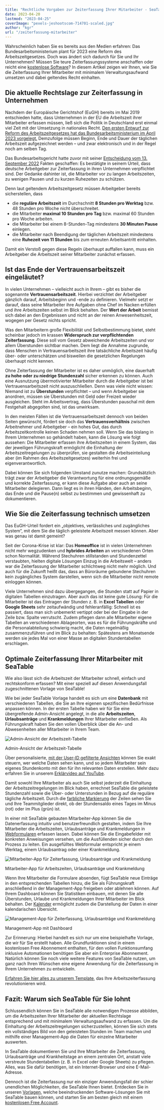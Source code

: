 ```yaml
---
title: "Rechtliche Vorgaben zur Zeiterfassung Ihrer Mitarbeiter - SeaTable"
date: 2023-04-20
lastmod: "2023-04-25"
coverImage: "pexels-jeshootscom-714701-scaled.jpg"
author: "kgr"
url: "/zeiterfassung-mitarbeiter"
---
```


Wahrscheinlich haben Sie es bereits aus den Medien erfahren: Das Bundesarbeitsministerium plant für 2023 eine Reform des Arbeitszeitgesetzes. Doch was ändert sich dadurch für Sie und Ihr Unternehmen? Müssen Sie teure Zeiterfassungssysteme anschaffen oder reicht eine [kostenlose Software](https://seatable.io/arbeitszeiterfassung/)? In diesem Artikel zeigen wir Ihnen, wie Sie die Zeiterfassung Ihrer Mitarbeiter mit minimalem Verwaltungsaufwand umsetzen und dabei geltendes Recht einhalten.

## Die aktuelle Rechtslage zur Zeiterfassung in Unternehmen

Nachdem der Europäische Gerichtshof (EuGH) bereits im Mai 2019 entschieden hatte, dass Unternehmen in der EU die Arbeitszeit ihrer Mitarbeiter erfassen müssen, ließ sich die Politik in Deutschland erst einmal viel Zeit mit der Umsetzung in nationales Recht. [Den ersten Entwurf zur Reform des Arbeitszeitgesetzes hat das Bundesarbeitsministerium im April 2023 vorgelegt.](https://www.tagesschau.de/wirtschaft/unternehmen/arbeitszeit-erfassung-heil-101.html) Demzufolge müssen Beginn, Ende und Dauer der täglichen Arbeitszeit aufgezeichnet werden – und zwar elektronisch und in der Regel noch am selben Tag.

Das Bundesarbeitsgericht hatte zuvor mit seiner [Entscheidung vom 13. September 2022](https://www.verdi.de/themen/recht-datenschutz/++co++0ba8cc14-1882-11ed-9793-001a4a160129) Fakten geschaffen: Es bestätigte in seinem Urteil, dass deutsche Arbeitgeber zur Zeiterfassung in ihren Unternehmen verpflichtet sind. Der Gedanke dahinter ist, die Mitarbeiter vor zu langen Arbeitszeiten, zu wenigen Pausen und zu kurzen Ruhezeiten zu schützen.

Denn laut geltendem Arbeitszeitgesetz müssen Arbeitgeber bereits sicherstellen, dass

- die **reguläre Arbeitszeit** im Durchschnitt **8 Stunden pro Werktag** bzw. 48 Stunden pro Woche nicht überschreitet.
- die Mitarbeiter **maximal 10 Stunden pro Tag** bzw. maximal 60 Stunden pro Woche arbeiten.
- die Mitarbeiter bei einem 8-Stunden-Tag mindestens **30 Minuten Pause** einlegen.
- die Mitarbeiter nach Beendigung der täglichen Arbeitszeit mindestens eine **Ruhezeit von 11 Stunden** bis zum erneuten Arbeitsantritt einhalten.

Damit ein Verstoß gegen diese Regeln überhaupt auffallen kann, muss ein Arbeitgeber die Arbeitszeit seiner Mitarbeiter zunächst erfassen.

## Ist das Ende der Vertrauensarbeitszeit eingeläutet?

In vielen Unternehmen – vielleicht auch in Ihrem – gibt es bisher die sogenannte **Vertrauensarbeitszeit**. Hierbei verzichtet der Arbeitgeber gänzlich darauf, Arbeitsbeginn und -ende zu definieren. Vielmehr setzt er darauf, dass seine Mitarbeiter ihre Aufgaben ohne Chef im Nacken erfüllen und ihre Arbeitszeiten selbst im Blick behalten. Der **Wert der Arbeit** bemisst sich dabei an den Ergebnissen und nicht an der reinen Anwesenheitszeit, wogegen per Gesetz nichts spricht.

Was den Mitarbeitern große Flexibilität und Selbstbestimmung bietet, steht scheinbar jedoch im krassen **Widerspruch zur verpflichtenden Zeiterfassung**. Diese soll vom Gesetz abweichende Arbeitszeiten und vor allem Überstunden sichtbar machen. Dem liegt die Annahme zugrunde, dass Menschen in Vertrauensarbeitszeit ihre tatsächliche Arbeitszeit häufig über- oder unterschätzen und bisweilen die gesetzlichen Regelungen überhaupt nicht kennen.

Ohne Zeiterfassung der Mitarbeiter ist es daher unmöglich, eine dauerhaft **zu hohe oder zu niedrige Stundenzahl** sicher erkennen zu können. Auch eine Ausnutzung übermotivierter Mitarbeiter durch die Arbeitgeber ist bei Vertrauensarbeitszeit nicht auszuschließen. Denn was viele nicht wissen: Niemand ist zu **Überstunden** verpflichtet – und wenn Arbeitgeber sie anordnen, müssen sie Überstunden mit Geld oder Freizeit wieder ausgleichen. Steht im Arbeitsvertrag, dass Überstunden pauschal mit dem Festgehalt abgegolten sind, ist das unwirksam.

In den meisten Fällen ist die Vertrauensarbeitszeit dennoch von beiden Seiten gewünscht, fördert sie doch das **Vertrauensverhältnis** zwischen Arbeitnehmer und Arbeitgeber – ein hohes Gut, das durch Arbeitszeitkontrolle keinen Schaden nehmen soll. Wenn Sie das bislang in Ihrem Unternehmen so gehändelt haben, kann die Lösung wie folgt aussehen: Die Mitarbeiter erfassen ihre Arbeitszeiten in einem System, das der jeweiligen Führungskraft ermöglicht die Einhaltung der Arbeitszeitregelungen zu überprüfen, sie gestalten die Arbeitseinteilung aber (im Rahmen des Arbeitszeitgesetzes) weiterhin frei und eigenverantwortlich.

Dabei können Sie sich folgenden Umstand zunutze machen: Grundsätzlich trägt zwar der Arbeitgeber die Verantwortung für eine ordnungsgemäße und korrekte Zeiterfassung, er kann diese Aufgabe aber auch an seine Mitarbeiter delegieren. Dann liegt es in ihren Händen, den Arbeitsbeginn, das Ende und die Pause(n) selbst zu bestimmen und gewissenhaft zu dokumentieren.

## Wie Sie die Zeiterfassung technisch umsetzen

Das EuGH-Urteil fordert ein „objektives, verlässliches und zugängliches System“, mit dem Sie die täglich geleistete Arbeitszeit messen können. Aber was genau ist damit gemeint?

Seit der Corona-Krise ist klar: Das **Homeoffice** ist in vielen Unternehmen nicht mehr wegzudenken und **hybrides Arbeiten** an verschiedenen Orten schon Normalität. Während Stechuhren stillstanden und Stundenzettel verstaubten, hielten digitale Lösungen Einzug in die Arbeitswelt – anders war die Zeiterfassung der Mitarbeiter schlichtweg nicht mehr möglich. Und auch für die Zukunft heißt das, dass an Büroräume gebundene Stechuhren kein zugängliches System darstellen, wenn sich die Mitarbeiter nicht remote einloggen können.

Viele Unternehmen sind dazu übergegangen, die Stunden statt auf Papier in digitalen Tabellen einzutragen. Aber auch das ist keine gute Lösung: Für die Mitarbeiter ist das Eintragen der Stunden z. B. in **Excel Tabellen** oder **Google Sheets** sehr zeitaufwändig und fehleranfällig: Schnell ist es passiert, dass man sich unbemerkt vertippt oder bei der Eingabe in der Zeile bzw. Spalte verrutscht. Zudem pflegen dann alle Mitarbeiter eigene Tabellen an verschiedenen Ablageorten, was es für die Führungskräfte und die Personalabteilung schwierig macht, die Daten regelmäßig zusammenzuführen und im Blick zu behalten: Spätestens am Monatsende werden sie jedes Mal von einer Masse an digitalen Stundentabellen erschlagen.

## Optimale Zeiterfassung Ihrer Mitarbeiter mit SeaTable

Wie also lässt sich die Arbeitszeit der Mitarbeiter schnell, einfach und rechtskonform erfassen? Mit einer speziell auf diesen Anwendungsfall zugeschnittenen Vorlage von SeaTable!

Wie bei jeder SeaTable Vorlage handelt es sich um eine **Datenbank** mit verschiedenen Tabellen, die Sie an Ihre eigenen spezifischen Bedürfnisse anpassen können. In der ersten Tabelle haben wir für Sie eine übergreifende Admin-Ansicht angelegt, in die alle **Arbeitszeiten**, **Urlaubsanträge** und **Krankmeldungen** Ihrer Mitarbeiter einfließen. Als Führungskraft haben Sie den vollen Überblick über die An- und Abwesenheiten aller Mitarbeiter in Ihrem Team.

![Admin-Ansicht der Arbeitszeit-Tabelle](images/Working-Time-Admin-View.gif)

Admin-Ansicht der Arbeitszeit-Tabelle

Über personalisierte, [mit der User-ID gefilterte Ansichten](https://seatable.io/docs/ansichtsoptionen/was-ist-die-id-des-users-und-warum-kann-man-danach-filtern/) können Sie exakt steuern, wer welche Daten sehen kann, und so jedem Mitarbeiter sein eigenes Stundenkonto mit den für ihn relevanten Daten erstellen. Mehr dazu erfahren Sie in unserem [Erklärvideo auf YouTube](https://www.youtube.com/watch?v=nLXLACzVhAQ).

Damit sowohl Ihre Mitarbeiter als auch Sie selbst jederzeit die Einhaltung der Arbeitszeitregelungen im Blick haben, errechnet SeaTable die geleistete Stundenzahl sowie die Über- oder Unterstunden in Bezug auf die reguläre tägliche Arbeitszeit. Durch die [farbliche Markierung](https://seatable.io/docs/ansichtsoptionen/farbliche-markierung-von-zellen/) der Zeilen sehen Sie und Ihre Teammitglieder direkt, ob der Stundensaldo eines Tages im Minus (rot) oder im Plus (grün) ist.

In einer mit SeaTable gebauten Mitarbeiter-App können Sie die Datenerfassung intuitiv und benutzerfreundlich gestalten, indem Sie Ihre Mitarbeiter die Arbeitszeiten, Urlaubsanträge und Krankmeldungen in [Webformularen](https://seatable.io/docs/webformulare/webformulare/) erfassen lassen. Dabei können Sie die Eingabefelder mit konkreten Anweisungen versehen, um die Ausfüllenden sicher durch den Prozess zu leiten. Ein ausgefülltes Webformular entspricht je einem Werktag, einem Urlaubsantrag oder einer Krankmeldung.

![Mitarbeiter-App für Zeiterfassung, Urlaubsanträge und Krankmeldung](images/Mitarbeiter-App.gif)

Mitarbeiter-App für Arbeitszeiten, Urlaubsanträge und Krankmeldung

Wenn Ihre Mitarbeiter die Formulare absenden, fügt SeaTable neue Einträge in den entsprechenden Tabellen hinzu, die Sie als Führungskraft anschließend in der Management-App freigeben oder ablehnen können. Auf Ihrem Dashboard können Sie Statistiken einbauen, mit denen Sie alle Überstunden, Urlaube und Krankmeldungen Ihrer Mitarbeiter im Blick behalten. Der [Kalender](https://seatable.io/docs/plugins/anleitung-zum-kalender-plugin/) ermöglicht zudem die Darstellung der Daten in einer kalendarischen Übersicht.

![Management-App für Zeiterfassung, Urlaubsanträge und Krankmeldung](images/Dashboard_4MB.gif)

Management-App mit Dashboard

Zur Erinnerung: Hierbei handelt es sich nur um eine beispielhafte Vorlage, die wir für Sie erstellt haben. Alle Grundfunktionen sind in einem kostenlosen Free Abonnement enthalten, für den vollen Funktionsumfang inklusive Automationen benötigen Sie aber ein Enterprise Abonnement. Natürlich können Sie noch viele weitere Features von SeaTable nutzen, um ganz nach Ihren Wünschen eine eigene Anwendung für die Zeiterfassung in Ihrem Unternehmen zu entwickeln.

[Erfahren Sie hier alles zu unserem Template](https://seatable.io/arbeitszeiterfassung/), das Ihre Arbeitszeiterfassung revolutionieren wird.

## Fazit: Warum sich SeaTable für Sie lohnt

Schlussendlich können Sie in SeaTable alle notwendigen Prozesse abbilden, um die Arbeitszeiten Ihrer Mitarbeiter der aktuellen Rechtslage entsprechend und mit minimalem Verwaltungsaufwand zu erfassen. Um die Einhaltung der Arbeitszeitregelungen sicherzustellen, können Sie sich stets ein vollständiges Bild von den geleisteten Stunden im Team machen und mithilfe einer Management-App die Daten für einzelne Mitarbeiter auswerten.

In SeaTable dokumentieren Sie und Ihre Mitarbeiter die Zeiterfassung, Urlaubsanträge und Krankheitstage an einem zentralen Ort, anstatt viele verstreute Stundentabellen (z. B. in Excel oder Google Sheets) zu pflegen. Alles, was Sie dafür benötigen, ist ein Internet-Browser und eine E-Mail-Adresse.

Dennoch ist die Zeiterfassung nur ein einziger Anwendungsfall der schier unendlichen Möglichkeiten, die SeaTable Ihnen bietet. Entdecken Sie in unseren [Vorlagen](https://seatable.io/vorlagen/), welche beeindruckenden Software-Lösungen Sie mit SeaTable bauen können, und starten Sie am besten gleich mit einem [kostenlosen Free Account](https://seatable.io/registrierung/).
